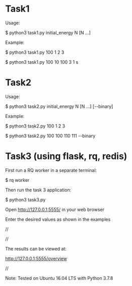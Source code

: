 # Task1

Usage:

$ python3 task1.py initial_energy N [N ...]

Example:

$ python3 task1.py 100 1 2 3

$ python3 task1.py 100 10 100 3 1
s
# Task2

Usage:

$ python3 task2.py initial_energy N [N ...] [--binary]

Example:

$ python3 task2.py 100 1 2 3

$ python3 task2.py 100 100 110 111 --binary


# Task3 (using flask, rq, redis)

First run a RQ worker in a separate terminal:

$ rq worker

Then run the task 3 application:

$ python3 task3.py

Open http://127.0.0.1:5555/ in your web browser

Enter the desired values as shown in the examples

//

//

The results can be viewed at:

http://127.0.0.1:5555/overview


//

Note: Tested on Ubuntu 16.04 LTS with Python 3.7.8
